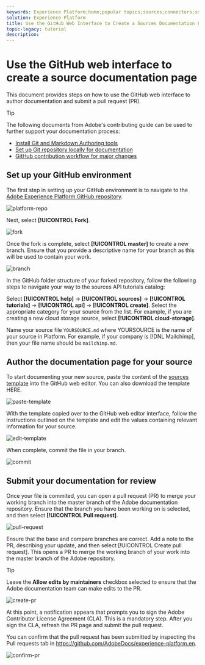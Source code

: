 ```yaml
---
keywords: Experience Platform;home;popular topics;sources;connectors;source connectors;sources sdk;sdk;SDK
solution: Experience Platform
title: Use the GitHub Web Interface to Create a Sources Documentation Page
topic-legacy: tutorial
description:
---
```

# Use the GitHub web interface to create a source documentation page

This document provides steps on how to use the GitHub web interface to author documentation and submit a pull request (PR).

>[!TIP]
>
>The following documents from Adobe's contributing guide can be used to further support your documentation process: <ul><li>[Install Git and Markdown Authoring tools](https://experienceleague.adobe.com/docs/contributor/contributor-guide/setup/install-tools.html?lang=en)</li><li>[Set up Git repository locally for documentation](https://experienceleague.adobe.com/docs/contributor/contributor-guide/setup/local-repo.html?lang=en)</li><li>[GitHub contribution workflow for major changes](https://experienceleague.adobe.com/docs/contributor/contributor-guide/setup/full-workflow.html?lang=en)</li></ul>

## Set up your GitHub environment

The first step in setting up your GitHub environment is to navigate to the [Adobe Experience Platform GitHub repository](https://github.com/AdobeDocs/experience-platform.en).

![platform-repo]()

Next, select **[!UICONTROL Fork]**.

![fork]()

Once the fork is complete, select **[!UICONTROL master]** to create a new branch. Ensure that you provide a descriptive name for your branch as this will be used to contain your work.

![branch]()

In the GitHub folder structure of your forked repository, follow the following steps to navigate your way to the sources API tutorials catalog:

Select **[!UICONTROL help]** -> **[!UICONTROL sources]** -> **[!UICONTROL tutorials]** -> **[!UICONTROL api]** -> **[!UICONTROL create]**. Select the appropriate category for your source from the list. For example, if you are creating a new cloud storage source, select **[!UICONTROL cloud-storage]**.

Name your source file `YOURSOURCE.md` where YOURSOURCE is the name of your source in Platform. For example, if your company is [!DNL Mailchimp], then your file name should be `mailchimp.md`.

## Author the documentation page for your source

To start documenting your new source, paste the content of the [sources template](./template) into the GitHub web editor. You can also download the template HERE.

![paste-template]()

With the template copied over to the GitHub web editor interface, follow the instructions outlined on the template and edit the values containing relevant information for your source.

![edit-template]()

When complete, commit the file in your branch.

![commit]()

## Submit your documentation for review

Once your file is commited, you can open a pull request (PR) to merge your working branch into the master branch of the Adobe documentation repository. Ensure that the branch you have been working on is selected, and then select **[!UICONTROL Pull request]**.

![pull-request]()

Ensure that the base and compare branches are correct. Add a note to the PR, describing your update, and then select [!UICONTROL Create pull request]. This opens a PR to merge the working branch of your work into the master branch of the Adobe repository.

>[!TIP]
>
>Leave the **Allow edits by maintainers** checkbox selected to ensure that the Adobe documentation team can make edits to the PR.

![create-pr]()

At this point, a notification appears that prompts you to sign the Adobe Contributor License Agreement (CLA). This is a mandatory step. After you sign the CLA, refresh the PR page and submit the pull request.

You can confirm that the pull request has been submitted by inspecting the Pull requests tab in https://github.com/AdobeDocs/experience-platform.en.

![confirm-pr]()
